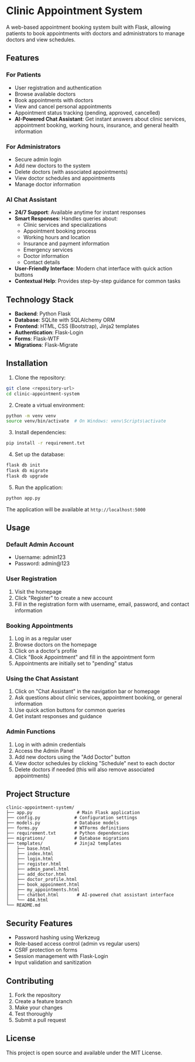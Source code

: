 # Clinic Appointment System

A web-based appointment booking system built with Flask, allowing patients to book appointments with doctors and administrators to manage doctors and view schedules.

## Features

### For Patients
- User registration and authentication
- Browse available doctors
- Book appointments with doctors
- View and cancel personal appointments
- Appointment status tracking (pending, approved, cancelled)
- **AI-Powered Chat Assistant**: Get instant answers about clinic services, appointment booking, working hours, insurance, and general health information

### For Administrators
- Secure admin login
- Add new doctors to the system
- Delete doctors (with associated appointments)
- View doctor schedules and appointments
- Manage doctor information

### AI Chat Assistant
- **24/7 Support**: Available anytime for instant responses
- **Smart Responses**: Handles queries about:
  - Clinic services and specializations
  - Appointment booking process
  - Working hours and location
  - Insurance and payment information
  - Emergency services
  - Doctor information
  - Contact details
- **User-Friendly Interface**: Modern chat interface with quick action buttons
- **Contextual Help**: Provides step-by-step guidance for common tasks

## Technology Stack

- **Backend**: Python Flask
- **Database**: SQLite with SQLAlchemy ORM
- **Frontend**: HTML, CSS (Bootstrap), Jinja2 templates
- **Authentication**: Flask-Login
- **Forms**: Flask-WTF
- **Migrations**: Flask-Migrate

## Installation

1. Clone the repository:
```bash
git clone <repository-url>
cd clinic-appointment-system
```

2. Create a virtual environment:
```bash
python -m venv venv
source venv/bin/activate  # On Windows: venv\Scripts\activate
```

3. Install dependencies:
```bash
pip install -r requirement.txt
```

4. Set up the database:
```bash
flask db init
flask db migrate
flask db upgrade
```

5. Run the application:
```bash
python app.py
```

The application will be available at `http://localhost:5000`

## Usage

### Default Admin Account
- Username: admin123
- Password: admin@123

### User Registration
1. Visit the homepage
2. Click "Register" to create a new account
3. Fill in the registration form with username, email, password, and contact information

### Booking Appointments
1. Log in as a regular user
2. Browse doctors on the homepage
3. Click on a doctor's profile
4. Click "Book Appointment" and fill in the appointment form
5. Appointments are initially set to "pending" status

### Using the Chat Assistant
1. Click on "Chat Assistant" in the navigation bar or homepage
2. Ask questions about clinic services, appointment booking, or general information
3. Use quick action buttons for common queries
4. Get instant responses and guidance

### Admin Functions
1. Log in with admin credentials
2. Access the Admin Panel
3. Add new doctors using the "Add Doctor" button
4. View doctor schedules by clicking "Schedule" next to each doctor
5. Delete doctors if needed (this will also remove associated appointments)

## Project Structure

```
clinic-appointment-system/
├── app.py                 # Main Flask application
├── config.py             # Configuration settings
├── models.py             # Database models
├── forms.py              # WTForms definitions
├── requirement.txt       # Python dependencies
├── migrations/           # Database migrations
├── templates/            # Jinja2 templates
│   ├── base.html
│   ├── index.html
│   ├── login.html
│   ├── register.html
│   ├── admin_panel.html
│   ├── add_doctor.html
│   ├── doctor_profile.html
│   ├── book_appoinment.html
│   ├── my_appointments.html
│   ├── chatbot.html       # AI-powered chat assistant interface
│   └── 404.html
└── README.md
```

## Security Features

- Password hashing using Werkzeug
- Role-based access control (admin vs regular users)
- CSRF protection on forms
- Session management with Flask-Login
- Input validation and sanitization

## Contributing

1. Fork the repository
2. Create a feature branch
3. Make your changes
4. Test thoroughly
5. Submit a pull request

## License

This project is open source and available under the MIT License.
